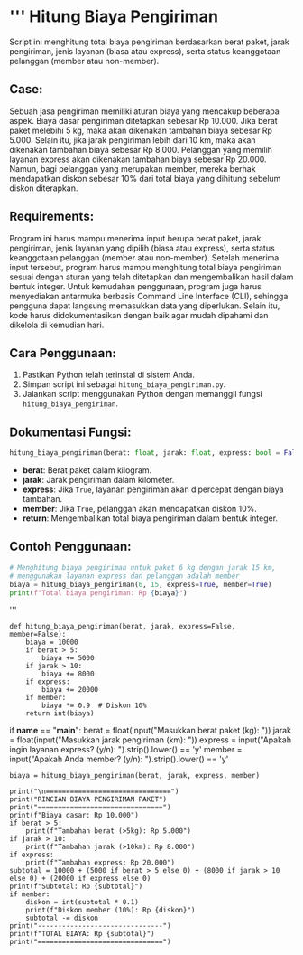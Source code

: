 '''
Hitung Biaya Pengiriman
=======================
Script ini menghitung total biaya pengiriman berdasarkan berat paket, jarak pengiriman, jenis layanan (biasa atau express), serta status keanggotaan pelanggan (member atau non-member).

Case:
-----
Sebuah jasa pengiriman memiliki aturan biaya yang mencakup beberapa aspek. Biaya dasar pengiriman ditetapkan sebesar Rp 10.000. Jika berat paket melebihi 5 kg, maka akan dikenakan tambahan biaya sebesar Rp 5.000. Selain itu, jika jarak pengiriman lebih dari 10 km, maka akan dikenakan tambahan biaya sebesar Rp 8.000. Pelanggan yang memilih layanan express akan dikenakan tambahan biaya sebesar Rp 20.000. Namun, bagi pelanggan yang merupakan member, mereka berhak mendapatkan diskon sebesar 10% dari total biaya yang dihitung sebelum diskon diterapkan. 

Requirements:
-------------
Program ini harus mampu menerima input berupa berat paket, jarak pengiriman, jenis layanan yang dipilih (biasa atau express), serta status keanggotaan pelanggan (member atau non-member). Setelah menerima input tersebut, program harus mampu menghitung total biaya pengiriman sesuai dengan aturan yang telah ditetapkan dan mengembalikan hasil dalam bentuk integer. Untuk kemudahan penggunaan, program juga harus menyediakan antarmuka berbasis Command Line Interface (CLI), sehingga pengguna dapat langsung memasukkan data yang diperlukan. Selain itu, kode harus didokumentasikan dengan baik agar mudah dipahami dan dikelola di kemudian hari.

Cara Penggunaan:
---------------
1. Pastikan Python telah terinstal di sistem Anda.
2. Simpan script ini sebagai `hitung_biaya_pengiriman.py`.
3. Jalankan script menggunakan Python dengan memanggil fungsi `hitung_biaya_pengiriman`.

Dokumentasi Fungsi:
-------------------
```python
hitung_biaya_pengiriman(berat: float, jarak: float, express: bool = False, member: bool = False) -> int
```

- **berat**: Berat paket dalam kilogram.
- **jarak**: Jarak pengiriman dalam kilometer.
- **express**: Jika `True`, layanan pengiriman akan dipercepat dengan biaya tambahan.
- **member**: Jika `True`, pelanggan akan mendapatkan diskon 10%.
- **return**: Mengembalikan total biaya pengiriman dalam bentuk integer.

Contoh Penggunaan:
------------------
```python
# Menghitung biaya pengiriman untuk paket 6 kg dengan jarak 15 km,
# menggunakan layanan express dan pelanggan adalah member
biaya = hitung_biaya_pengiriman(6, 15, express=True, member=True)
print(f"Total biaya pengiriman: Rp {biaya}")
```
'''
```
def hitung_biaya_pengiriman(berat, jarak, express=False, member=False):
    biaya = 10000
    if berat > 5:
        biaya += 5000
    if jarak > 10:
        biaya += 8000
    if express:
        biaya += 20000
    if member:
        biaya *= 0.9  # Diskon 10%
    return int(biaya)
```
if __name__ == "__main__":
    berat = float(input("Masukkan berat paket (kg): "))
    jarak = float(input("Masukkan jarak pengiriman (km): "))
    express = input("Apakah ingin layanan express? (y/n): ").strip().lower() == 'y'
    member = input("Apakah Anda member? (y/n): ").strip().lower() == 'y'
    
    biaya = hitung_biaya_pengiriman(berat, jarak, express, member)
    
    print("\n===============================")
    print("RINCIAN BIAYA PENGIRIMAN PAKET")
    print("===============================")
    print(f"Biaya dasar: Rp 10.000")
    if berat > 5:
        print(f"Tambahan berat (>5kg): Rp 5.000")
    if jarak > 10:
        print(f"Tambahan jarak (>10km): Rp 8.000")
    if express:
        print(f"Tambahan express: Rp 20.000")
    subtotal = 10000 + (5000 if berat > 5 else 0) + (8000 if jarak > 10 else 0) + (20000 if express else 0)
    print(f"Subtotal: Rp {subtotal}")
    if member:
        diskon = int(subtotal * 0.1)
        print(f"Diskon member (10%): Rp {diskon}")
        subtotal -= diskon
    print("-------------------------------")
    print(f"TOTAL BIAYA: Rp {subtotal}")
    print("===============================")
